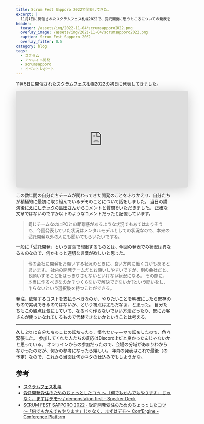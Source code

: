 ```yaml
---
title: Scrum Fest Sapporo 2022で発表してきた。
excerpt: |
  11月4日に開催されたスクラムフェス札幌2022で、受託開発に思うところについての発表をしてきました。
header:
  teaser: /assets/img/2022-11-04/scrumsapporo2022.png
  overlay_image: /assets/img/2022-11-04/scrumsapporo2022.png
  caption: Scrum Fest Sapporo 2022
  overlay_filter: 0.5
category: blog
tags:
  - スクラム
  - アジャイル開発
  - scrumsapporo
  - イベントレポート
---
```


11月5日に開催された[スクラムフェス札幌2022](https://www.scrumfestsapporo.org/)の初日に発表してきました。

<iframe class="speakerdeck-iframe" frameborder="0" src="https://speakerdeck.com/player/5fd5366165524a5d99cc0097eac38b89" title="受託開発受注のためのちょっとしたコツ 〜「何でもかんでもやります」じゃなく、まずはデモ〜 / demonstation first" allowfullscreen="true" mozallowfullscreen="true" webkitallowfullscreen="true" style="border: 0px; background: padding-box padding-box rgba(0, 0, 0, 0.1); margin: 0px; padding: 0px; border-radius: 6px; box-shadow: rgba(0, 0, 0, 0.2) 0px 5px 40px; width: 560px; height: 315px;" data-ratio="1.7777777777777777"></iframe>

この数年間の自分たちチームが関わってきた開発のことをふりかえり、自分たちが積極的に最初に取り組んでいるデモのことについて話をしました。
当日の講演後に[えにしテック](https://www.enishi-tech.com/)の[島田さん](https://twitter.com/snoozer05)からコメントと質問をいただきました。
正確な文章ではないのですが以下のようなコメントだったと記憶しています。

> 同じチームなのにPOとの距離感があるような状況でもあてはまりそうで、今回発表していた状況はメンタルモデルとしての状況なので、本来の受託開発以外の人にも聞いてもらいたいですね。

一般に「受託開発」という言葉で想起するものとは、今回の発表での状況は異なるものなので、何かもっと適切な言葉が欲しいと思った。

> 他の会社に開発をお願いする状況のときに、良い方向に働く力がもあると思います。
> 社内の開発チームだとお願いしやすいですが、別の会社だと、お願いすることをはっきりさせないといけない状況になる。
> その際に、本当に作るべきなのか？つくらないで解決できないか?という問いをし、作らないという選択肢を持つことができる。

発注、依頼するコストを支払うべきなのか、やりたいことを明確にしたら既存のもので実現できるのではないか、という視点は尤もだなぁ、と思った。
自分たちもこの観点は気にしていて、なるべく作らないでいい方法だったり、既にお客さんが使っいなれているもので代替できないかということは考える。

---

久しぶりに自分たちのことの話だったり、慣れないテーマで話をしたので、色々緊張した。
参加してくれた人たちの反応はDiscord上だと良かったんじゃないかと思っている。
オンラインからの参加だったので、会場の分域があまりわからなかったのだが、何かの参考になったら嬉しい。
年内の発表はこれで最後（の予定）なので、これから当面は何かネタの仕込みでもしようかな。

## 参考

- [スクラムフェス札幌](https://www.scrumfestsapporo.org/)
- [受託開発受注のためのちょっとしたコツ 〜「何でもかんでもやります」じゃなく、まずはデモ〜 / demonstation first - Speaker Deck](https://speakerdeck.com/satoryu/demonstation-first)
- [SCRUM FEST SAPPORO 2022 - 受託開発受注のためのちょっとしたコツ 〜「何でもかんでもやります」じゃなく、まずはデモ〜 ConfEngine - Conference Platform](https://confengine.com/conferences/scrum-fest-sapporo-2022/proposal/17510)

